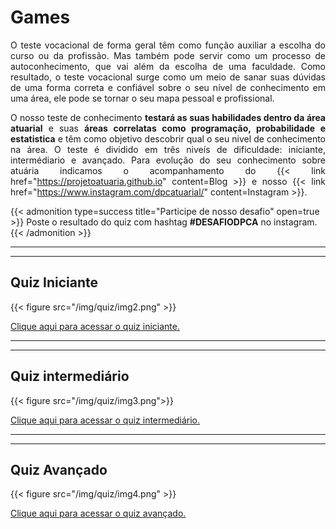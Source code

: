 # Games

<!---Objetivo do quiz--->

<div style="text-align: justify"> 

O teste vocacional de forma geral têm como função auxiliar a escolha do curso ou da profissão. Mas também pode servir como um processo de autoconhecimento, que vai além da escolha de uma faculdade. Como resultado, o teste vocacional surge como um meio de sanar suas dúvidas de uma forma correta e confiável sobre o seu nível de conhecimento em uma área, ele pode se tornar o seu mapa pessoal e profissional.

O nosso teste de conhecimento **testará as suas habilidades dentro da área atuarial** e suas **áreas correlatas como programação, probabilidade e estatistica** e têm como objetivo descobrir qual o seu nivel de conhecimento na área. O teste é dividido em três niveís de dificuldade: iniciante, intermédiario e avançado. Para evolução do seu conhecimento sobre atuária indicamos o acompanhamento do {{< link href="https://projetoatuaria.github.io" content=Blog >}} e nosso {{< link href="https://www.instagram.com/dpcatuarial/" content=Instagram >}}.

</div>

{{< admonition type=success title="Participe de nosso desafio" open=true >}}
Poste o resultado do quiz com hashtag **#DESAFIODPCA** no instagram.
{{< /admonition >}}

<!---Quiz iniciante--->
---
---

## Quiz Iniciante

{{< figure src="/img/quiz/img2.png" >}}

<a href="https://quizizz.com/join/quiz/5edfb63f3020ef001b0d43e2/start">Clique aqui para acessar o quiz iniciante.</a>

<!---Quiz intermediário--->
---
---
## Quiz intermediário

{{< figure src="/img/quiz/img3.png">}}

<a href="https://quizizz.com/join/quiz/5ed7abaa4f5080001b9c1df7/start">Clique aqui para acessar o quiz intermediário.</a>

<!---Quiz Avançado--->
---
---
## Quiz Avançado

{{< figure src="/img/quiz/img4.png" >}}

<a href="https://quizizz.com/join/quiz/5edeb91db2a290001b889ab9/start">Clique aqui para acessar o quiz avançado.</a>



